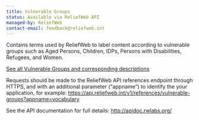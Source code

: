 ```yaml
---
title: Vulnerable Groups
status: Available via ReliefWeb API
managed-by: ReliefWeb
contact-email: feedback@reliefweb.int
---
```


Contains terms used by ReliefWeb to label content according to vulnerable groups such as Aged Persons, Children, IDPs, Persons with Disabilities, Refugees, and Women.

[See all Vulnerable Groups and corresponding descriptions](http://reliefweb.int/taxonomy-descriptions#groups)

Requests should be made to the ReliefWeb API references endpoint through HTTPS, and with an additional parameter (“appname”) to identify the your application, for example:
<https://api.reliefweb.int/v1/references/vulnerable-groups?appname=vocabulary>

See the API documentation for full details: <http://apidoc.rwlabs.org/>
